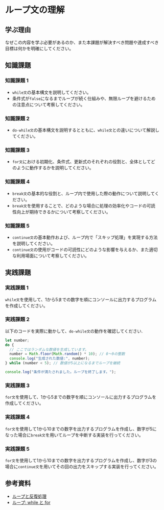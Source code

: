 # ループ文の理解

## 学ぶ理由

なぜこの内容を学ぶ必要があるのか、また本課題が解決すべき問題や達成すべき目標は何かを明確にしてください。

## 知識課題

### 知識課題 1

- `while文`の基本構文を説明してください。
- 条件式が`false`になるまでループが続く仕組みや、無限ループを避けるための注意点について考察してください。

### 知識課題 2

- `do-while文`の基本構文を説明するとともに、`while文`との違いについて解説してください。

### 知識課題 3

- `for文`における初期化、条件式、更新式のそれぞれの役割と、全体としてどのように動作するかを説明してください。

### 知識課題 4

- `break文`の基本的な役割と、ループ内で使用した際の動作について説明してください。
- `break文`を使用することで、どのような場合に処理の効率化やコードの可読性向上が期待できるかについて考察してください。

### 知識課題 5

- `continue文`の基本動作および、ループ内で「スキップ処理」を実現する方法を説明してください。  
- `continue文`の使用がコードの可読性にどのような影響を与えるか、また適切な利用場面について考察してください。

## 実践課題

### 実践課題 1

`while文`を使用して、1から5までの数字を順にコンソールに出力するプログラムを作成してください。

### 実践課題 2

以下のコードを実際に動かして、`do-while文`の動作を確認してください.

``` js
let number;
do {
  // ここではランダムな数値を生成しています。
  number = Math.floor(Math.random() * 10); // 0～9の整数
  console.log("生成された数値:", number);
} while (number < 5); // 数値が5以上になるまでループを継続

console.log("条件が満たされました。ループを終了します。");
```

### 実践課題 3

`for文`を使用して、1から5までの数字を順にコンソールに出力するプログラムを作成してください。

### 実践課題 4

`for文`を使用して1から10までの数字を出力するプログラムを作成し、数字が5になった場合に`break文`を用いてループを中断する実装を行ってください。

### 実践課題 5

`for文`を使用して1から10までの数字を出力するプログラムを作成し、数字が3の場合に`continue文`を用いてその回の出力をスキップする実装を行ってください。

## 参考資料

- [ループと反復処理](https://jsprimer.net/basic/loop/)  
- [ループ: while と for](https://ja.javascript.info/while-for)
